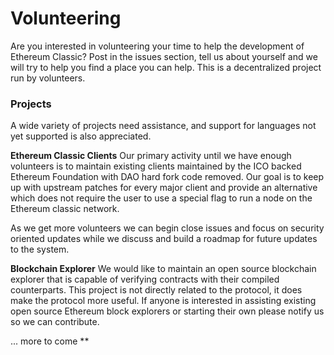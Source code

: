 # Volunteering

Are you interested in volunteering your time to help the development of Ethereum Classic? Post in the issues section, tell us about yourself and we will try to help you find a place you can help. This is a decentralized project run by volunteers. 

### Projects
A wide variety of projects need assistance, and support for languages not yet supported is also appreciated. 

**Ethereum Classic Clients**
Our primary activity until we have enough volunteers is to maintain existing clients maintained by the ICO backed Ethereum Foundation with DAO hard fork code removed. Our goal is to keep up with upstream patches for every major client and provide an alternative which does not require the user to use a special flag to run a node on the Ethereum classic network. 

As we get more volunteers we can begin close issues and focus on security oriented updates while we discuss and build a roadmap for future updates to the system. 

**Blockchain Explorer**
We would like to maintain an open source blockchain explorer that is capable of verifying contracts with their compiled counterparts. This project is not directly related to the protocol, it does make the protocol more useful. If anyone is interested in assisting existing open source Ethereum block explorers or starting their own please notify us so we can contribute.

... more to come **
